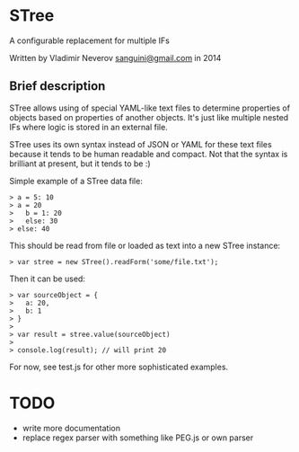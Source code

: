STree
=====

A configurable replacement for multiple IFs

Written by Vladimir Neverov <sanguini@gmail.com> in 2014

Brief description
-----------------

STree allows using of special YAML-like text files to determine properties of objects based on properties of another objects. It's just like multiple nested IFs where logic is stored in an external file.

STree uses its own syntax instead of JSON or YAML for these text files because it tends to be human readable and compact. Not that the syntax is brilliant at present, but it tends to be :)

Simple example of a STree data file:

	> a = 5: 10
	> a = 20
	>   b = 1: 20
	>	else: 30
	> else: 40

This should be read from file or loaded as text into a new STree instance:

	> var stree = new STree().readForm('some/file.txt');

Then it can be used:

	> var sourceObject = {
	>	a: 20,
	>	b: 1
	> }
	>
	> var result = stree.value(sourceObject)
	>
	> console.log(result); // will print 20

For now, see test.js for other more sophisticated examples.

TODO
====

 - write more documentation
 - replace regex parser with something like PEG.js or own parser